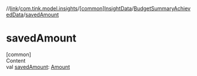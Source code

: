 //[link](../../../index.md)/[com.tink.model.insights](../../index.md)/[[common]InsightData](../index.md)/[BudgetSummaryAchievedData](index.md)/[savedAmount](saved-amount.md)



# savedAmount  
[common]  
Content  
val [savedAmount](saved-amount.md): [Amount](../../../com.tink.model.misc/[common]-amount/index.md)  



